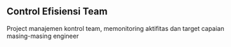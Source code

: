 ## Control Efisiensi Team
Project manajemen kontrol team, memonitoring aktifitas dan target capaian masing-masing engineer